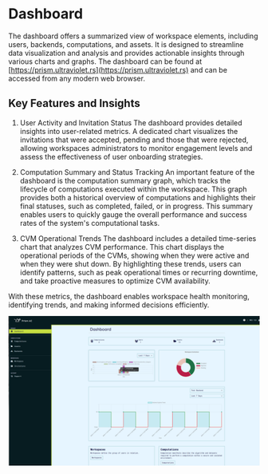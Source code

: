 # Dashboard

The dashboard offers a summarized view of workspace elements, including users, backends, computations, and assets. It is designed to streamline data visualization and analysis and provides actionable insights through various charts and graphs.
The dashboard can be found at [https://prism.ultraviolet.rs](https://prism.ultraviolet.rs) and can be accessed from any modern web browser.

## Key Features and Insights

1. User Activity and Invitation Status
   The dashboard provides detailed insights into user-related metrics. A dedicated chart visualizes the invitations that were accepted, pending and those that were rejected, allowing workspaces administrators to monitor engagement levels and assess the effectiveness of user onboarding strategies.

2. Computation Summary and Status Tracking
   An important feature of the dashboard is the computation summary graph, which tracks the lifecycle of computations executed within the workspace. This graph provides both a historical overview of computations and highlights their final statuses, such as completed, failed, or in progress. This summary enables users to quickly gauge the overall performance and success rates of the system's computational tasks.

3. CVM Operational Trends
   The dashboard includes a detailed time-series chart that analyzes CVM performance. This chart displays the operational periods of the CVMs, showing when they were active and when they were shut down. By highlighting these trends, users can identify patterns, such as peak operational times or recurring downtime, and take proactive measures to optimize CVM availability.

With these metrics, the dashboard enables workspace health monitoring, identifying trends, and making informed decisions efficiently.

![dashboard](img/ui/dashboard.png)
